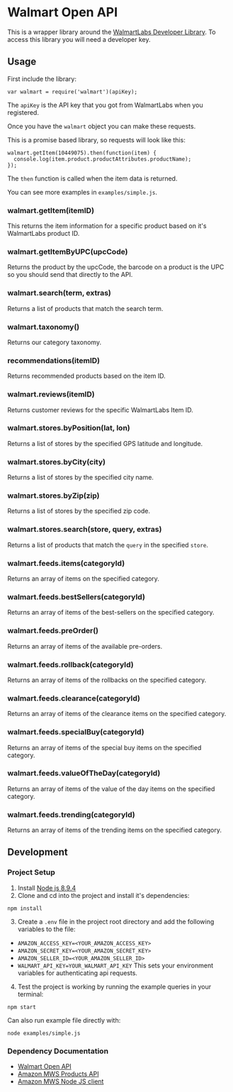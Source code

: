 Walmart Open API
================

This is a wrapper library around the [WalmartLabs Developer Library](https://developer.walmartlabs.com).
To access this library you will need a developer key.

## Usage

First include the library:

```
var walmart = require('walmart')(apiKey);
```

The `apiKey` is the API key that you got from WalmartLabs when you registered.

Once you have the `walmart` object you can make these requests.

This is a promise based library, so requests will look like this:

```
walmart.getItem(10449075).then(function(item) {
  console.log(item.product.productAttributes.productName);
});
```

The `then` function is called when the item data is returned.

You can see more examples in `examples/simple.js`.

### walmart.getItem(itemID)

This returns the item information for a specific product based on it's WalmartLabs product ID.

### walmart.getItemByUPC(upcCode)

Returns the product by the upcCode, the barcode on a product is the UPC so you should send that
directly to the API.

### walmart.search(term, extras)

Returns a list of products that match the search term.

### walmart.taxonomy()

Returns our category taxonomy.

### recommendations(itemID)

Returns recommended products based on the item ID.

### walmart.reviews(itemID)

Returns customer reviews for the specific WalmartLabs Item ID.

### walmart.stores.byPosition(lat, lon)

Returns a list of stores by the specified GPS latitude and longitude.

### walmart.stores.byCity(city)

Returns a list of stores by the specified city name.

### walmart.stores.byZip(zip)

Returns a list of stores by the specified zip code.

### walmart.stores.search(store, query, extras)

Returns a list of products that match the `query` in the specified `store`.

### walmart.feeds.items(categoryId)

Returns an array of items on the specified category.

### walmart.feeds.bestSellers(categoryId)

Returns an array of items of the best-sellers on the specified category.

### walmart.feeds.preOrder()

Returns an array of items of the available pre-orders.

### walmart.feeds.rollback(categoryId)

Returns an array of items of the rollbacks on the specified category.

### walmart.feeds.clearance(categoryId)

Returns an array of items of the clearance items on the specified category.

### walmart.feeds.specialBuy(categoryId)

Returns an array of items of the special buy items on the specified category.

### walmart.feeds.valueOfTheDay(categoryId)

Returns an array of items of the value of the day items on the specified category.

### walmart.feeds.trending(categoryId)

Returns an array of items of the trending items on the specified category.

## Development

### Project Setup
1. Install [Node js 8.9.4](https://nodejs.org/en/)
2. Clone and cd into the project and install it's dependencies:
  ```
  npm install
  ```
3. Create a `.env` file in the project root directory and add the following variables to the file:
* `AMAZON_ACCESS_KEY=<YOUR_AMAZON_ACCESS_KEY>`
* `AMAZON_SECRET_KEY=<YOUR_AMAZON_SECRET_KEY>`
* `AMAZON_SELLER_ID=<YOUR_AMAZON_SELLER_ID>`
* `WALMART_API_KEY=YOUR_WALMART_API_KEY`
This sets your environment variables for authenticating api requests.
4. Test the project is working by running the example queries in your terminal:
  ```
  npm start
  ```
  Can also run example file directly with:
  ```
  node examples/simple.js
  ```

### Dependency Documentation
* [Walmart Open API](https://developer.walmartlabs.com/docs/read/Special_Feeds)
* [Amazon MWS Products API](http://docs.developer.amazonservices.com/en_US/products/Products_Overview.html)
* [Amazon MWS Node JS client](https://github.com/devfacet/mws-product)
